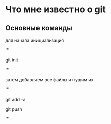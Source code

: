 # Что мне известно о git

## Основные команды

для начала инициализация 

'''

git init

'''

затем добавляем все файлы и пушим их

'''

git add -a

git push 

'''
